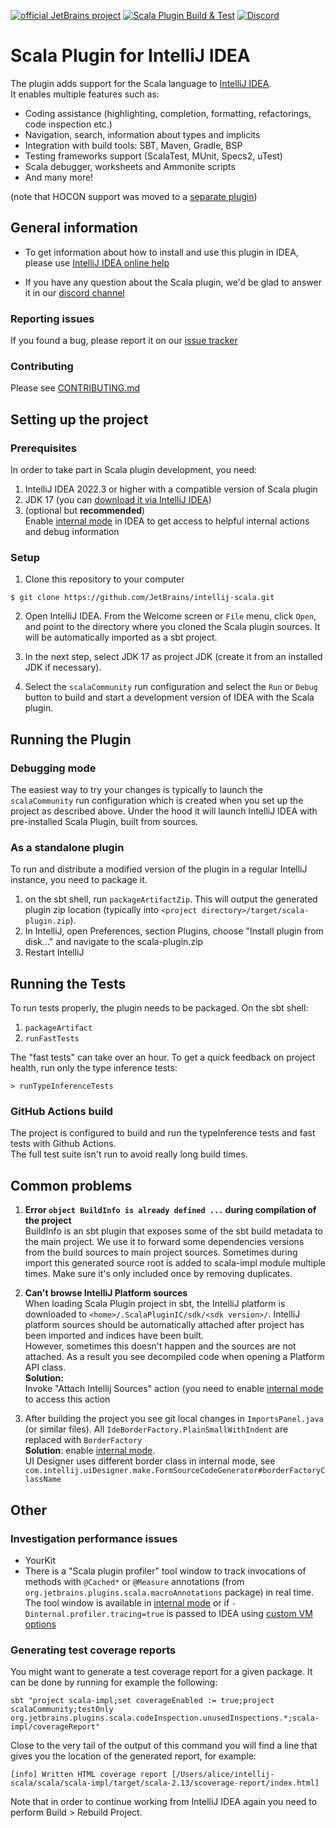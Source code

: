 [![official JetBrains project](http://jb.gg/badges/official.svg)](https://confluence.jetbrains.com/display/ALL/JetBrains+on+GitHub)
[![Scala Plugin Build & Test](https://github.com/JetBrains/intellij-scala/actions/workflows/build.yml/badge.svg)](https://github.com/JetBrains/intellij-scala/actions/workflows/build.yml)
[![Discord](https://badgen.net/badge/icon/discord?icon=discord&label)](https://discord.gg/aUKpZzeHCK)

# Scala Plugin for IntelliJ IDEA

The plugin adds support for the Scala language to [IntelliJ IDEA](https://www.jetbrains.com/idea/). \
It enables multiple features such as:
 - Coding assistance (highlighting, completion, formatting, refactorings, code inspection etc.)
 - Navigation, search, information about types and implicits
 - Integration with build tools: SBT, Maven, Gradle, BSP
 - Testing frameworks support (ScalaTest, MUnit, Specs2, uTest)
 - Scala debugger, worksheets and Ammonite scripts 
 - And many more!

(note that HOCON support was moved to a [separate plugin](https://plugins.jetbrains.com/plugin/10481-hocon))

## General information

- To get information about how to install and use this plugin in IDEA, please
  use [IntelliJ IDEA online help](https://www.jetbrains.com/idea/help/scala.html)

- If you have any question about the Scala plugin, we'd be glad to answer it in our 
[discord channel](https://discord.gg/aUKpZzeHCK)

### Reporting issues
If you found a bug, please report it on our [issue tracker](https://youtrack.jetbrains.com/issues/SCL#newissue)

### Contributing
Please see [CONTRIBUTING.md](CONTRIBUTING.md)

## Setting up the project

### Prerequisites
In order to take part in Scala plugin development, you need:

1. IntelliJ IDEA 2022.3 or higher with a compatible version of Scala plugin
2. JDK 17 (you can [download it via IntelliJ IDEA](https://www.jetbrains.com/help/idea/sdk.html#define-sdk))
3. (optional but **recommended**) \
   Enable [internal mode](https://plugins.jetbrains.com/docs/intellij/enabling-internal.html) in IDEA to get access to helpful internal actions and debug information

### Setup

1. Clone this repository to your computer

  ```
  $ git clone https://github.com/JetBrains/intellij-scala.git
  ```

2. Open IntelliJ IDEA. From the Welcome screen or `File` menu, click `Open`, and point to
the directory where you cloned the Scala plugin sources. It will be automatically imported as a sbt project.

3. In the next step, select JDK 17 as project JDK (create it from an installed JDK if necessary).

4. Select the `scalaCommunity` run configuration and select the `Run` or `Debug` button to build and start a
development version of IDEA with the Scala plugin.

## Running the Plugin

### Debugging mode

The easiest way to try your changes is typically to launch the `scalaCommunity` run configuration which is created
when you set up the project as described above.
Under the hood it will launch IntelliJ IDEA with pre-installed Scala Plugin, built from sources.

### As a standalone plugin

To run and distribute a modified version of the plugin in a regular IntelliJ instance, you need to package it.

1. on the sbt shell, run `packageArtifactZip`. This will output the generated plugin zip location
   (typically into `<project directory>/target/scala-plugin.zip`).
2. In IntelliJ, open Preferences, section Plugins, choose "Install plugin from disk..." and navigate to the scala-plugin.zip
3. Restart IntelliJ

## Running the Tests

To run tests properly, the plugin needs to be packaged.
On the sbt shell:

1. `packageArtifact`
2. `runFastTests`

The "fast tests" can take over an hour. To get a quick feedback on project health, run only the type inference tests:

    > runTypeInferenceTests

### GitHub Actions build

The project is configured to build and run the typeInference tests and fast tests with Github Actions. \
The full test suite isn't run to avoid really long build times.

## Common problems
1. **Error `object BuildInfo is already defined ...` during compilation of the project** \
   BuildInfo is an sbt plugin that exposes some of the sbt build metadata to the main project. We use it to forward some dependencies versions from the build sources to main project sources. Sometimes during import this generated source root is added to scala-impl module multiple times. Make sure it's only included once by removing duplicates.

2. **Can't browse IntelliJ Platform sources** \
   When loading Scala Plugin project in sbt, the IntelliJ platform is downloaded to `<home>/.ScalaPluginIC/sdk/<sdk version>/`.
   IntelliJ platform sources should be automatically attached after project has been imported and indices have been built. \
   However, sometimes this doesn't happen and the sources are not attached. As a result you see decompiled code when opening a Platform API class. \
   **Solution:** \
   Invoke "Attach Intellij Sources" action (you need to enable [internal mode](https://plugins.jetbrains.com/docs/intellij/enabling-internal.html) to access this action
3. After building the project you see git local changes in `ImportsPanel.java` (or similar files). All `IdeBorderFactory.PlainSmallWithIndent` are replaced with `BorderFactory` \
**Solution**: enable [internal mode](https://plugins.jetbrains.com/docs/intellij/enabling-internal.html). \
UI Designer uses different border class in internal mode, see `com.intellij.uiDesigner.make.FormSourceCodeGenerator#borderFactoryClassName`

## Other
### Investigation performance issues
- YourKit
- There is a "Scala plugin profiler" tool window to track invocations of methods with `@Cached*` or `@Measure` annotations (from `org.jetbrains.plugins.scala.macroAnnotations` package) in real time. The tool window is available in [internal mode](https://plugins.jetbrains.com/docs/intellij/enabling-internal.html) or if `-Dinternal.profiler.tracing=true` is passed to IDEA using [custom VM options](https://www.jetbrains.com/help/idea/tuning-the-ide.html#procedure-jvm-options)


### Generating test coverage reports

You might want to generate a test coverage report for a given package. It can be done by running for example the following:
```
sbt "project scala-impl;set coverageEnabled := true;project scalaCommunity;testOnly org.jetbrains.plugins.scala.codeInspection.unusedInspections.*;scala-impl/coverageReport"
```
Close to the very tail of the output of this command you will find a line that gives you the location of the generated report, for example:
```
[info] Written HTML coverage report [/Users/alice/intellij-scala/scala/scala-impl/target/scala-2.13/scoverage-report/index.html]
```
Note that in order to continue working from IntelliJ IDEA again you need to perform Build > Rebuild Project.